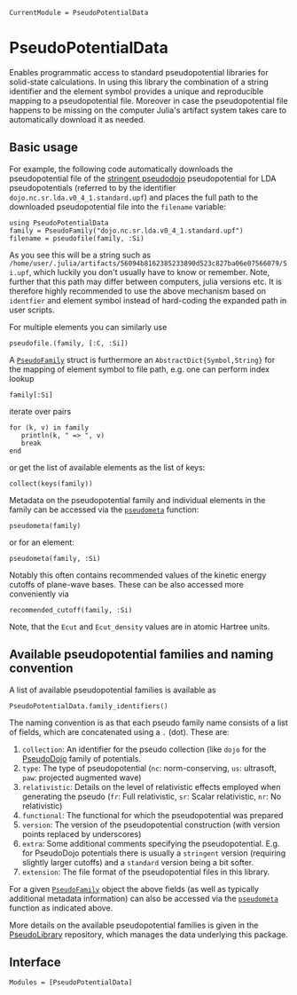 ```@meta
CurrentModule = PseudoPotentialData
```

# PseudoPotentialData

Enables programmatic access to
standard pseudopotential libraries for solid-state calculations.
In using this library the combination of a string identifier and the element
symbol provides a unique and reproducible mapping to a pseudopotential file.
Moreover in case the pseudopotential file
happens to be missing on the computer Julia's artifact system takes
care to automatically download it as needed.

## Basic usage

For example, the following code automatically downloads the pseudopotential
file of the [stringent pseudodojo](http://www.pseudo-dojo.org/) pseudopotential
for LDA pseudopotentials (referred to by the identifier `dojo.nc.sr.lda.v0_4_1.standard.upf`)
and places the full path to the downloaded pseudopotential file into the `filename` variable:

```@example index-example
using PseudoPotentialData
family = PseudoFamily("dojo.nc.sr.lda.v0_4_1.standard.upf")
filename = pseudofile(family, :Si)
```
As you see this will be a string such as
`/home/user/.julia/artifacts/56094b8162385233890d523c827ba06e07566079/Si.upf`,
which luckily you don't usually have to know or remember.
Note, further that this path may differ between computers,
julia versions etc.
It is therefore highly recommended to use the above mechanism
based on `identfier` and element symbol instead of hard-coding
the expanded path in user scripts.

For multiple elements you can similarly use
```@example index-example
pseudofile.(family, [:C, :Si])
```

A [`PseudoFamily`](@ref) struct is furthermore an `AbstractDict{Symbol,String}`
for the mapping of element symbol to file path, e.g. one can perform
index lookup
```@example index-example
family[:Si]
```
iterate over pairs
```@example index-example
for (k, v) in family
   println(k, " => ", v)
   break
end
```
or get the list of available elements as the list of keys:
```@example index-example
collect(keys(family))
```

Metadata on the pseudopotential family and individual elements
in the family can be accessed via the [`pseudometa`](@ref) function:
```@example index-example
pseudometa(family)
```
or for an element:
```@example index-example
pseudometa(family, :Si)
```
Notably this often contains recommended values of the kinetic energy
cutoffs of plane-wave bases. These can be also accessed more conveniently via
```@example index-example
recommended_cutoff(family, :Si)
```
Note, that the `Ecut` and `Ecut_density` values are in atomic Hartree units.

## Available pseudopotential families and naming convention
A list of available pseudopotential families is available as
```@example index-example
PseudoPotentialData.family_identifiers()
```

The naming convention is as that each pseudo family name consists
of a list of fields, which are concatenated using a `.` (dot).
These are:
1. `collection`: An identifier for the pseudo collection (like `dojo` for the [PseudoDojo](http://www.pseudo-dojo.org/) family of potentials.
2. `type`: The type of pseudopotential (`nc`: norm-conserving, `us`: ultrasoft, `paw`: projected  augmented wave)
3. `relativistic`: Details on the level of relativistic effects employed when generating the pseudo (`fr`: Full relativistic, `sr`: Scalar relativistic, `nr`: No relativistic)
4. `functional`: The functional for which the pseudopotential was prepared
5. `version`: The version of the pseudopotential construction (with version points replaced by underscores)
6. `extra`: Some additional comments specifying the pseudopotential.
   E.g. for PseudoDojo potentials there is usually a `stringent` version
   (requiring slightly larger cutoffs) and a `standard` version being a bit softer.
7. `extension`: The file format of the pseudopotential files in this library.

For a given [`PseudoFamily`](@ref) object the above fields
(as well as typically additional metadata information) can also be
accessed via the [`pseudometa`](@ref) function as indicated above.

More details on the available pseudopotential families is given in the
[PseudoLibrary](https://github.com/JuliaMolSim/PseudoLibrary)
repository, which manages the data underlying this package.

## Interface

```@autodocs
Modules = [PseudoPotentialData]
```
